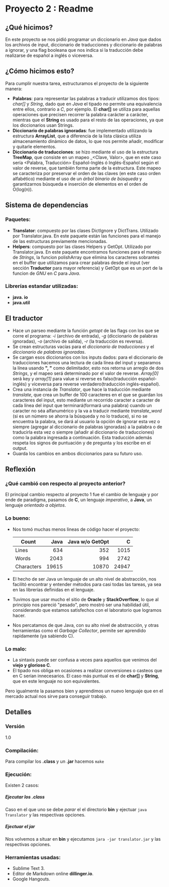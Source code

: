 # Proyecto 2 : Readme

## ¿Qué hicimos?

En este proyecto se nos pidió programar un diccionario en *Java* que dados los archivos de input, diccionario de traducciones y diccionario de palabras a ignorar, y una flag booleana que nos indica si la traducción debe realizarse de español a inglés o viceversa.

## ¿Cómo hicimos esto?

Para cumplir nuestra tarea, estructuramos el proyecto de la siguiente manera:

* **Palabras**: para representar las palabras a traducir utilizamos dos tipos: *char[]* y *String*, dado que en *Java* el tipado no permite una equivalencia entre ellos, contrario a *C*, por ejemplo. El **char[]** se utiliza para aquellas operaciones que precisen recorrer la palabra carácter a carácter, mientras que el **String** es usado para el resto de las operaciones, ya que los diccionarios usan Strings.
* **Diccionario de palabras ignoradas**: fue implementado utilizando la estructura **ArrayList**, que a diferencia de la lista clásica utiliza almacenamiento dinámico de datos, lo que nos permite añadir, modificar y quitarle elementos.
* **Diccionario de traducciones**: se hizo mediante el uso de la estructura **TreeMap**, que consiste en un mapeo _<Clave, Valor>, que en este caso sería <Palabra, Traducción> Español-Inglés ó Inglés-Español según el valor de reverse, que también forma parte de la estructura. Este mapeo se caracteriza por preservar el orden de las claves (en este caso orden alfabético) mediante el uso de un *árbol binario de búsqueda* y garantizarnos búsqueda e inserción de elementos en el orden de O(log(n)).

## Sistema de dependencias

### Paquetes:

* **Translator**: compuesto por las clases DictIgnore y DictTrans. Utilizado por Translator.java. En este paquete están las funciones para el manejo de las estructuras previamente mencionadas.
* **Helpers**: compuesto por las clases Helpers y GetOpt. Utilizado por Translator.java. En este paquete encontramos funciones para el manejo de *Strings*, la funcion polishArray que elimina los caracteres sobrantes en el buffer que utilizamos para crear palabras desde el input (ver sección **Traductor** para mayor referencia) y GetOpt que es un port de la funcion de *GNU* en *C* para *Java*.

### Librerías estandar utilizadas:

* **java. io**
* **java.util**

## El traductor

* Hace un parseo mediante la función *getopt* de las flags con los que se corre el programa: 
 *-i* (archivo de entrada), *-g* (diccionario de palabras ignoradas), *-o* (archivo de salida), *-r* (la traducción es reversa).
* Se crean estructuras vacías para el *diccionario de traducciones* y el *diccionario de palabras ignoradas*.
* Se cargan esos diccionarios con los inputs dados: para el diccionario de traducciones hacemos una lectura de cada línea del input y separamos la línea usando **", "** como delimitador, esto nos retorna un arreglo de dos *Strings*, y el mapeo será determinado por el valor de reverse. *Array[0]* será key y *array[1]* para value si reverse es falso(traducción español-inglés) y viceversa para reverse verdadero(traducción inglés-español).
* Crea una instancia de *Translator*, que hace la traducción mediante *translate*, que crea un buffer de 100 caracteres en el que se guardan los caracteres del input, esto mediante un recorrido caracter a caracter de cada línea del input que terminará(formará una palabra) cuando un caracter no séa alfanumérico y la va a traducir mediante *translate_word* (si es un número se ahorra la búsqueda y no lo traduce), si no se encuentra la palabra, se dará al usuario la opción de ignorar esta vez o siempre (agregar al diccionario de palabras ignoradas) a la palabra o de traducirla esta vez o siempre (añadir al diccionario de traducciones) como la palabra ingresada a continuación. Esta traducción además respeta los signos de puntuación y de pregunta y los escribe en el output.
* Guarda los cambios en ambos diccionarios para su futuro uso.

## Reflexión

### ¿Qué cambió con respecto al proyecto anterior?

El principal cambio respecto al proyecto 1 fue el cambio de lenguaje y por ende de paradigma, pasamos de **C**, un lenguaje *imperativo*, a **Java**, un lenguaje *orientado a objetos*.

### Lo bueno:

* Nos tomó muchas menos lineas de código hacer el proyecto:

  | Count         | Java    | Java w/o GetOpt | C       |
  | ------------- | -------:| ---------------:| -------:|
  | Lines         | 634     | 352             | 1015    |
  | Words         | 2043    | 994             | 2742    |
  | Characters    | 19615   | 10870           | 24947   |

* El hecho de ser Java un lenguaje de un alto nivel de abstracción, nos facilitó encontrar y entender métodos para casi todas las tareas, ya sea en las librerías definidas en el lenguaje.
* Tuvimos que usar mucho el sitio de **Oracle** y **StackOverflow**, lo que al principio nos pareció "pesado", pero mostró ser una habilidad útil, considerando que estamos satisfechos con el laboratorio que logramos hacer.
* Nos percatamos de que Java, con su alto nivel de abstracción, y otras herramientas como el *Garbage Collector*, permite ser aprendido rapidamente (ya sabiendo C).

### Lo malo:

* La sintaxis puede ser confusa a veces para aquellos que venimos del **viejo y glorioso C**.
* El tipado nos obliga en ocasiones a realizar conversiones o casteos que en C serían innecesarios. El caso más puntual es el de **char[]** y **String**, que en este lenguaje no son equivalentes.

Pero igualmente la pasamos bien y aprendimos un nuevo lenguaje que en el mercado actual nos sirve para conseguir trabajo.

## Detalles

### Versión
1.0

### Compilación:

Para compilar los **.class** y un **.jar** hacemos `make`

### Ejecución:

Existen 2 casos:

##### Ejecutar los **.class**

Caso en el que uno se debe *parar* el el directorio **bin** y ejectuar `java Translator` y las respectivas opciones.

##### Ejectuar el **jar**

Nos volvemos a situar en **bin** y ejecutamos `jara -jar translator.jar` y las respectivas opciones.

### Herramientas usadas:
* Sublime Text 3.
* Editor de Markdown online **dillinger.io**.
* Google Hangouts.
